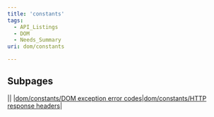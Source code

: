 ```yaml
---
title: 'constants'
tags:
  - API_Listings
  - DOM
  - Needs_Summary
uri: dom/constants

---
```

## Subpages

||
|[dom/constants/DOM exception error codes](/dom/constants/DOM_exception_error_codes)|[dom/constants/HTTP response headers](/dom/constants/HTTP_response_headers)|

